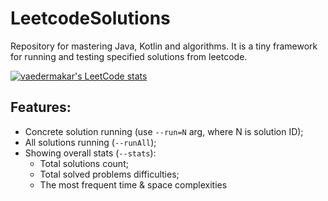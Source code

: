 # LeetcodeSolutions
Repository for mastering Java, Kotlin and algorithms.
It is a tiny framework for running and testing specified solutions from leetcode.

[![vaedermakar's LeetCode stats](https://leetcode-stats-six.vercel.app/api?username=vaedermakar&theme=dark)](https://github.com/vaedermakar/leetcode-stats)

## Features:
- Concrete solution running (use `--run=N` arg, where N is solution ID);
- All solutions running (`--runAll`);
- Showing overall stats (`--stats`):  
    - Total solutions count;
    - Total solved problems difficulties;
    - The most frequent time & space complexities
